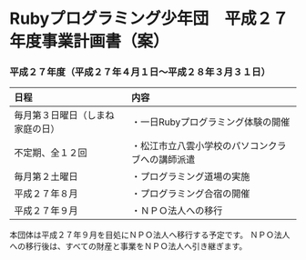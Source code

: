 # Rubyプログラミング少年団　平成２７年度事業計画書（案）

### 平成２７年度（平成２７年４月１日～平成２８年３月３１日）

| 日程 | 内容 |
|:------------|:------------|
| 毎月第３日曜日（しまね家庭の日） | ・一日Rubyプログラミング体験の開催 |
| 不定期、全１２回 | ・松江市立八雲小学校のパソコンクラブへの講師派遣 |
| 毎月第２土曜日 | ・プログラミング道場の実施 |
| 平成２７年８月 | ・プログラミング合宿の開催 |
| 平成２７年９月 | ・ＮＰＯ法人への移行 |

本団体は平成２７年９月を目処にＮＰＯ法人へ移行する予定です。
ＮＰＯ法人への移行後は、すべての財産と事業をＮＰＯ法人へ引き継ぎます。
